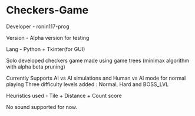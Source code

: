 # Checkers-Game
Developer - ronin117-prog

Version - Alpha version for testing

Lang - Python + Tkinter(for GUI)

Solo developed checkers game made using game trees (minimax algorithm with alpha beta pruning)

Currently Supports AI vs AI simulations and Human vs AI mode for normal playing 
Three difficulty levels added : Normal, Hard and BOSS_LVL

Heuristics used - Tile + Distance + Count score 

No sound supported for now.
